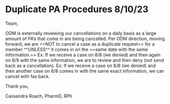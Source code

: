 # Duplicate PA Procedures 8/10/23

Team,

ODM is externally reviewing our cancellations on a daily basis as a large amount of PA’s that come in are being cancelled. Per ODM direction, moving forward, we are ==NOT to cancel a case as a duplicate request== for a member ^^UNLESS^^ it comes in on the ==same date with the same information.== Ex: If we receive a case on 8/8 (we denied) and then again on 8/9 with the same information, we are to review and then deny (not send back as a cancellation). Ex: If we receive a case on 8/8 (we denied) and then another case on 8/8 comes in with the same exact information, we can cancel with fax back.

Thank you,

Cassandra Roach, PharmD, RPh
